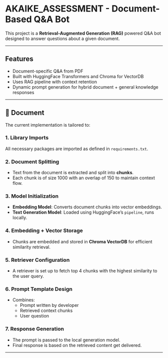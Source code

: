 # AKAIKE_ASSESSMENT - Document-Based Q&A Bot

This project is a **Retrieval-Augmented Generation (RAG)** powered Q&A bot designed to answer questions about a given document.

---

##  Features

- Document-specific Q&A from PDF
- Built with HuggingFace Transformers and Chroma for VectorDB
- Uses RAG pipeline with context retention
- Dynamic prompt generation for hybrid document + general knowledge responses

---

## 📄 Document

The current implementation is tailored to:


### 1. **Library Imports**
All necessary packages are imported as defined in `requirements.txt`.

### 2. **Document Splitting**
- Text from the document is extracted and split into **chunks**.
- Each chunk is of size 1000 with an overlap of 150 to maintain context flow.

### 3. **Model Initialization**
- **Embedding Model**: Converts document chunks into vector embeddings.
- **Text Generation Model**: Loaded using HuggingFace’s `pipeline`, runs locally.

### 4. **Embedding + Vector Storage**
- Chunks are embedded and stored in **Chroma VectorDB** for efficient similarity retrieval.

### 5. **Retriever Configuration**
- A retriever is set up to fetch top 4 chunks with the highest similarity to the user query.

### 6. **Prompt Template Design**
- Combines:
  - Prompt written by developer
  - Retrieved context chunks
  - User question

### 7. **Response Generation**
- The prompt is passed to the local generation model.
- Final response is based on the retrieved content get delivered.

---



